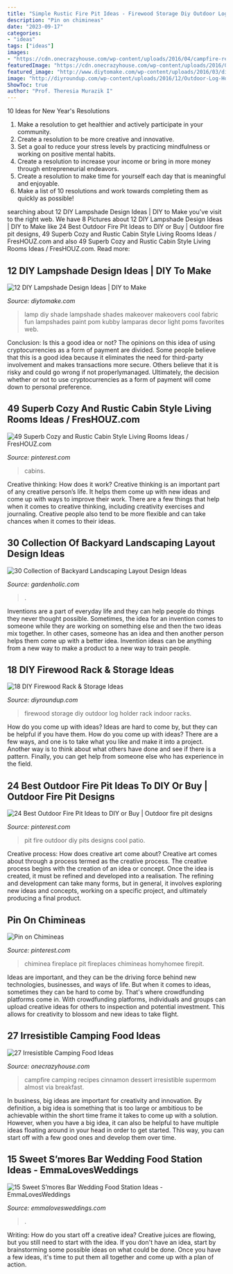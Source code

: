 ```yaml
---
title: "Simple Rustic Fire Pit Ideas - Firewood Storage Diy Outdoor Log Holder Rack Indoor Racks"
description: "Pin on chimineas"
date: "2023-09-17"
categories:
- "ideas"
tags: ["ideas"]
images:
- "https://cdn.onecrazyhouse.com/wp-content/uploads/2016/04/campfire-recipes-8.jpg"
featuredImage: "https://cdn.onecrazyhouse.com/wp-content/uploads/2016/04/campfire-recipes-8.jpg"
featured_image: "http://www.diytomake.com/wp-content/uploads/2016/03/diy-lamp-shade-ideas.jpg"
image: "http://diyroundup.com/wp-content/uploads/2016/12/Outdoor-Log-Holder.jpg"
ShowToc: true
author: "Prof. Theresia Murazik I"
---
```



10 Ideas for New Year's Resolutions
1. Make a resolution to get healthier and actively participate in your community. 
2. Create a resolution to be more creative and innovative. 
3. Set a goal to reduce your stress levels by practicing mindfulness or working on positive mental habits. 
4. Create a resolution to increase your income or bring in more money through entrepreneurial endeavors. 
5. Create a resolution to make time for yourself each day that is meaningful and enjoyable. 
6. Make a list of 10 resolutions and work towards completing them as quickly as possible!

	

		
searching about 12 DIY Lampshade Design Ideas | DIY to Make you've visit to the right web. We have 8 Pictures about 12 DIY Lampshade Design Ideas | DIY to Make like 24 Best Outdoor Fire Pit Ideas to DIY or Buy | Outdoor fire pit designs, 49 Superb Cozy and Rustic Cabin Style Living Rooms Ideas / FresHOUZ.com and also 49 Superb Cozy and Rustic Cabin Style Living Rooms Ideas / FresHOUZ.com. Read more:
		
    
## 12 DIY Lampshade Design Ideas | DIY To Make

<img loading=lazy src="http://www.diytomake.com/wp-content/uploads/2016/03/diy-lamp-shade-ideas.jpg" onerror="this.onerror=null;this.src='https://tse1.mm.bing.net/th?id=OIP.WcLglwLzuAizSt-fP3DmqAHaHa&amp;pid=15.1';" alt="12 DIY Lampshade Design Ideas | DIY to Make">

_Source: diytomake.com_

>lamp diy shade lampshade shades makeover makeovers cool fabric fun lampshades paint pom kubby lamparas decor light poms favorites web. 

	

Conclusion: Is this a good idea or not?
The opinions on this idea of using cryptocurrencies as a form of payment are divided. Some people believe that this is a good idea because it eliminates the need for third-party involvement and makes transactions more secure. Others believe that it is risky and could go wrong if not properlymanaged. Ultimately, the decision whether or not to use cryptocurrencies as a form of payment will come down to personal preference.

    
## 49 Superb Cozy And Rustic Cabin Style Living Rooms Ideas / FresHOUZ.com

<img loading=lazy src="https://i.pinimg.com/736x/b0/a6/a9/b0a6a9b0dbf367736a423096b10ed361--rustic-cabins-living-room-ideas.jpg" onerror="this.onerror=null;this.src='https://tse1.mm.bing.net/th?id=OIP.eT2HoxyIV9sn98P9EcIGvgHaLF&amp;pid=15.1';" alt="49 Superb Cozy and Rustic Cabin Style Living Rooms Ideas / FresHOUZ.com">

_Source: pinterest.com_

>cabins. 

	

Creative thinking: How does it work?
Creative thinking is an important part of any creative person’s life. It helps them come up with new ideas and come up with ways to improve their work. There are a few things that help when it comes to creative thinking, including creativity exercises and journaling. Creative people also tend to be more flexible and can take chances when it comes to their ideas.

    
## 30 Collection Of Backyard Landscaping Layout Design Ideas

<img loading=lazy src="https://gardenholic.com/wp-content/uploads/2019/10/backyard-landscaping-ideas-layout27.jpg" onerror="this.onerror=null;this.src='https://tse4.mm.bing.net/th?id=OIP.NuUbCMQljMJV9KGJhWSrMwHaLH&amp;pid=15.1';" alt="30 Collection of Backyard Landscaping Layout Design Ideas">

_Source: gardenholic.com_

>. 

	

Inventions are a part of everyday life and they can help people do things they never thought possible. Sometimes, the idea for an invention comes to someone while they are working on something else and then the two ideas mix together. In other cases, someone has an idea and then another person helps them come up with a better idea. Invention ideas can be anything from a new way to make a product to a new way to train people.

    
## 18 DIY Firewood Rack &amp; Storage Ideas

<img loading=lazy src="http://diyroundup.com/wp-content/uploads/2016/12/Outdoor-Log-Holder.jpg" onerror="this.onerror=null;this.src='https://tse2.mm.bing.net/th?id=OIP.T_sPCBMqm1qAAzUOTBOZKgHaLJ&amp;pid=15.1';" alt="18 DIY Firewood Rack &amp; Storage Ideas">

_Source: diyroundup.com_

>firewood storage diy outdoor log holder rack indoor racks. 

	

How do you come up with ideas?
Ideas are hard to come by, but they can be helpful if you have them. How do you come up with ideas? There are a few ways, and one is to take what you like and make it into a project. Another way is to think about what others have done and see if there is a pattern. Finally, you can get help from someone else who has experience in the field.

    
## 24 Best Outdoor Fire Pit Ideas To DIY Or Buy | Outdoor Fire Pit Designs

<img loading=lazy src="https://i.pinimg.com/736x/1e/95/05/1e95051ee12d5850cbec3cea9292339b.jpg" onerror="this.onerror=null;this.src='https://tse3.mm.bing.net/th?id=OIP.NSum6PwWsJYd7fKlffcd5AHaL2&amp;pid=15.1';" alt="24 Best Outdoor Fire Pit Ideas to DIY or Buy | Outdoor fire pit designs">

_Source: pinterest.com_

>pit fire outdoor diy pits designs cool patio. 

	

Creative process: How does creative art come about?
Creative art comes about through a process termed as the creative process. The creative process begins with the creation of an idea or concept. Once the idea is created, it must be refined and developed into a realisation. The refining and development can take many forms, but in general, it involves exploring new ideas and concepts, working on a specific project, and ultimately producing a final product.

    
## Pin On Chimineas

<img loading=lazy src="https://i.pinimg.com/736x/47/16/43/47164310f52bd1846ce5263d0095455c.jpg" onerror="this.onerror=null;this.src='https://tse2.mm.bing.net/th?id=OIP.kcHHS-w-seiJ6qQtWN3y_AHaMU&amp;pid=15.1';" alt="Pin on Chimineas">

_Source: pinterest.com_

>chiminea fireplace pit fireplaces chimineas homyhomee firepit. 

	

Ideas are important, and they can be the driving force behind new technologies, businesses, and ways of life. But when it comes to ideas, sometimes they can be hard to come by. That's where crowdfunding platforms come in. With crowdfunding platforms, individuals and groups can upload creative ideas for others to inspection and potential investment. This allows for creativity to blossom and new ideas to take flight.

    
## 27 Irresistible Camping Food Ideas

<img loading=lazy src="https://cdn.onecrazyhouse.com/wp-content/uploads/2016/04/campfire-recipes-8.jpg" onerror="this.onerror=null;this.src='https://tse2.mm.bing.net/th?id=OIP.hkRK5c6tUE79EYWdiPUZ7QHaJ3&amp;pid=15.1';" alt="27 Irresistible Camping Food Ideas">

_Source: onecrazyhouse.com_

>campfire camping recipes cinnamon dessert irresistible supermom almost via breakfast. 

	

In business, big ideas are important for creativity and innovation. By definition, a big idea is something that is too large or ambitious to be achievable within the short time frame it takes to come up with a solution. However, when you have a big idea, it can also be helpful to have multiple ideas floating around in your head in order to get started. This way, you can start off with a few good ones and develop them over time.

    
## 15 Sweet S’mores Bar Wedding Food Station Ideas - EmmaLovesWeddings

<img loading=lazy src="http://emmalovesweddings.com/wp-content/uploads/2017/12/wedding-S’mores-Bar-food-station-ideas.jpg" onerror="this.onerror=null;this.src='https://tse4.mm.bing.net/th?id=OIP.jmvr6ZzpDAA0QeEa6AUYVAHaLH&amp;pid=15.1';" alt="15 Sweet S’mores Bar Wedding Food Station Ideas - EmmaLovesWeddings">

_Source: emmalovesweddings.com_

>. 

	

Writing: How do you start off a creative idea?
Creative juices are flowing, but you still need to start with the idea.  If you don't have an idea, start by brainstorming some possible ideas on what could be done. Once you have a few ideas, it's time to put them all together and come up with a plan of action.

